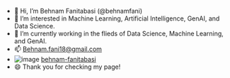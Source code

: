 - 👋 Hi, I’m Behnam Fanitabasi (@behnamfani)
- 👀 I’m interested in Machine Learning, Artificial Intelligence, GenAI, and Data Science.
- 🌱 I’m currently working in the flieds of Data Science, Machine Learning, and GenAI.
- 📫 Behnam.fani18@gmail.com
- ![image](https://img.shields.io/badge/LinkedIn-0077B5?style=for-the-badge&logo=linkedin&logoColor=white) [behnam-fanitabasi](https://www.linkedin.com/in/behnam-fanitabasi/)
- 😄 Thank you for checking my page!

<!---
behnamfani/behnamfani is a ✨ special ✨ repository because its `README.md` (this file) appears on your GitHub profile.
You can click the Preview link to take a look at your changes.
--->
